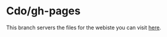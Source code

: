 # Cdo/gh-pages
This branch servers the files for the webiste you can visit [here](https://httpanimation.github.io/Cdo/).